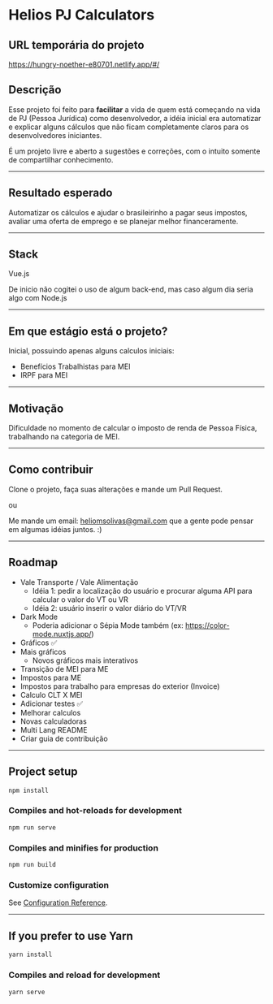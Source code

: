 # Helios PJ Calculators

## URL temporária do projeto

https://hungry-noether-e80701.netlify.app/#/

## Descrição

Esse projeto foi feito para **facilitar** a vida de quem está começando na vida de PJ (Pessoa Jurídica) como desenvolvedor, a idéia
inicial era automatizar e explicar alguns cálculos que não ficam completamente claros para os desenvolvedores iniciantes.


É um projeto livre e aberto a sugestões e correções, com o intuito somente de compartilhar conhecimento.

---------------------------------------
## Resultado esperado

Automatizar os cálculos e ajudar o brasileirinho a pagar seus impostos, avaliar uma oferta de emprego e se planejar melhor financeramente.

---------------------------------------
## Stack

Vue.js

De inicio não cogitei o uso de algum back-end, mas caso algum dia seria algo com Node.js

---------------------------------------
## Em que estágio está o projeto?

Inicial, possuindo apenas alguns calculos iniciais:

- Benefícios Trabalhistas para MEI
- IRPF para MEI

---------------------------------------

## Motivação

Dificuldade no momento de calcular o imposto de renda de Pessoa Física, trabalhando
na categoria de MEI.

---------------------------------------
## Como contribuir

Clone o projeto, faça suas alterações e mande um Pull Request.

ou

Me mande um email: heliomsolivas@gmail.com que a gente pode pensar em algumas idéias juntos. :)

---------------------------------------
## Roadmap

- Vale Transporte / Vale Alimentação
    - Idéia 1: pedir a localização do usuário e procurar alguma API
    para calcular o valor do VT ou VR
    - Idéia 2: usuário inserir o valor diário do VT/VR
- Dark Mode
    - Poderia adicionar o Sépia Mode também (ex: https://color-mode.nuxtjs.app/)
- Gráficos ✅
- Mais gráficos
    - Novos gráficos mais interativos
- Transição de MEI para ME
- Impostos para ME
- Impostos para trabalho para empresas do exterior (Invoice)
- Calculo CLT X MEI
- Adicionar testes ✅
- Melhorar calculos
- Novas calculadoras
- Multi Lang README
- Criar guia de contribuição

---------------------------------------
## Project setup
```
npm install
```

### Compiles and hot-reloads for development
```
npm run serve
```

### Compiles and minifies for production
```
npm run build
```

### Customize configuration
See [Configuration Reference](https://cli.vuejs.org/config/).

---

## If you prefer to use Yarn

```
yarn install

```

### Compiles and reload for development 
```
yarn serve
```
